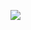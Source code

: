 ![](https://science.nasa.gov/wp-content/uploads/2023/07/webb-flickr-52660766241-63ab077ba6-4k-slice.jpg)
